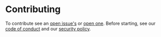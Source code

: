 # Contributing

To contribute see an [open issue's](https://github.com/whoisclebs/api.spk.chat/issues) or [open one](https://github.com/whoisclebs/api.spk.chat/issues/new/choose).
Before starting, see our [code of conduct](https://github.com/whoisclebs/api.spk.chat/blob/main/CODE_OF_CONDUCT.md) and our [security policy](https://github.com//whoisclebs/api.spk.chat/security/policy).
